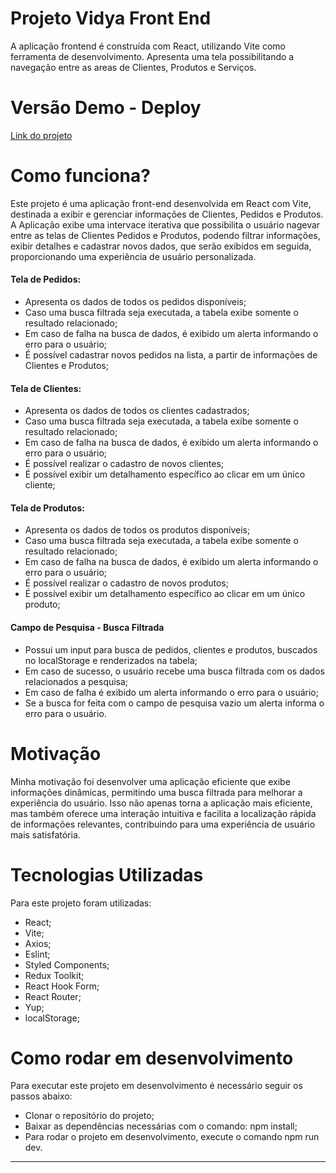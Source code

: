 # Projeto Vidya Front End
A aplicação frontend é construída com React, utilizando Vite como ferramenta de desenvolvimento. Apresenta uma tela possibilitando a navegação entre as areas de Clientes, Produtos e Serviços.

# Versão Demo - Deploy 
[Link do projeto](https://projeto-vidya-front-q0515qic9-brendonlee23s-projects.vercel.app/)

# Como funciona?
Este projeto é uma aplicação front-end desenvolvida em React com Vite, destinada a exibir e gerenciar informações de Clientes, Pedidos e Produtos. A Aplicação exibe uma intervace iterativa que possibilita o usuário nagevar entre as telas de Clientes Pedidos e Produtos, podendo filtrar informações, exibir detalhes e cadastrar novos dados, que serão exibidos em seguida, proporcionando uma experiência de usuário personalizada.

#### Tela de Pedidos: 
- Apresenta os dados de todos os pedidos disponíveis;
- Caso uma busca filtrada seja executada, a tabela exibe somente o resultado relacionado;
- Em caso de falha na busca de dados, é exibido um alerta informando o erro para o usuário;
- É possível cadastrar novos pedidos na lista, a partir de informações de Clientes e Produtos;

#### Tela de Clientes:
- Apresenta os dados de todos os clientes cadastrados;
- Caso uma busca filtrada seja executada, a tabela exibe somente o resultado relacionado;
- Em caso de falha na busca de dados, é exibido um alerta informando o erro para o usuário;
- É possível realizar o cadastro de novos clientes;
- É possível exibir um detalhamento específico ao clicar em um único cliente;

#### Tela de Produtos:
- Apresenta os dados de todos os produtos disponíveis;
- Caso uma busca filtrada seja executada, a tabela exibe somente o resultado relacionado;
- Em caso de falha na busca de dados, é exibido um alerta informando o erro para o usuário;
- É possível realizar o cadastro de novos produtos;
- É possível exibir um detalhamento específico ao clicar em um único produto;

#### Campo de Pesquisa - Busca Filtrada
- Possui um input para busca de pedidos, clientes e produtos, buscados no localStorage e renderizados na tabela;
- Em caso de sucesso, o usuário recebe uma busca filtrada com os dados relacionados a pesquisa;
- Em caso de falha é exibido um alerta informando o erro para o usuário;
- Se a busca for feita com o campo de pesquisa vazio um alerta informa o erro para o usuário.

# Motivação 

Minha motivação foi desenvolver uma aplicação eficiente que exibe informações dinâmicas, permitindo uma busca filtrada para melhorar a experiência do usuário. Isso não apenas torna a aplicação mais eficiente, mas também oferece uma interação intuitiva e facilita a localização rápida de informações relevantes, contribuindo para uma experiência de usuário mais satisfatória.

# Tecnologias Utilizadas
Para este projeto foram utilizadas:

  - React;
  - Vite;
  - Axios;
  - Eslint;
  - Styled Components;
  - Redux Toolkit;
  - React Hook Form;
  - React Router;
  - Yup;
  - localStorage;

# Como rodar em desenvolvimento
Para executar este projeto em desenvolvimento é necessário seguir os passos abaixo:

- Clonar o repositório do projeto;
- Baixar as dependências necessárias com o comando: npm install;
- Para rodar o projeto em desenvolvimento, execute o comando npm run dev.

---



